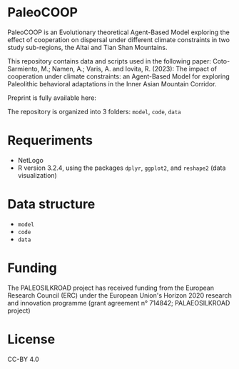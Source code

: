 # PaleoCOOP

PaleoCOOP is an Evolutionary theoretical Agent-Based Model exploring the effect of cooperation on dispersal under different climate constraints in two study sub-regions, the Altai and Tian Shan Mountains. 

This repository contains data and scripts used in the following paper:
Coto-Sarmiento, M.; Namen, A.; Varis, A. and Iovita, R. (2023): The impact of cooperation under climate constraints: an Agent-Based Model for exploring Paleolithic behavioral adaptations in the Inner Asian Mountain Corridor. 

Preprint is fully available here:

The repository is organized into 3 folders: `model`, `code`, `data`

# Requeriments

* NetLogo
* R version 3.2.4, using the packages `dplyr`, `ggplot2`, and `reshape2` (data visualization)

# Data structure

* `model`
* `code`
* `data`


# Funding
The PALEOSILKROAD project has received funding from the European Research Council (ERC) under the European Union's Horizon 2020 research and innovation programme (grant agreement n° 714842; PALAEOSILKROAD project)
# License
CC-BY 4.0
